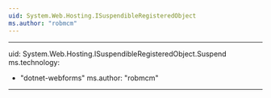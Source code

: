 ```yaml
---
uid: System.Web.Hosting.ISuspendibleRegisteredObject
ms.author: "robmcm"
---
```


---
uid: System.Web.Hosting.ISuspendibleRegisteredObject.Suspend
ms.technology: 
  - "dotnet-webforms"
ms.author: "robmcm"
---
